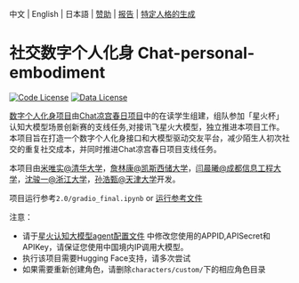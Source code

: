 中文 | English | 日本語 | [赞助](#赞助) | [报告](https://github.com/hhhwmws0117/Chat-personal-embodiment/创新方案.pptx) | [特定人格的生成](https://github.com/LC1332/Chat-Haruhi-Suzumiya/tree/main/characters/personality-data)

# 社交数字个人化身 Chat-personal-embodiment

[![Code License](https://img.shields.io/badge/Code%20License-Apache_2.0-green.svg)]()
[![Data License](https://img.shields.io/badge/Data%20License-CC%20By%20NC%204.0-red.svg)]()

[数字个人化身项目](https://github.com/hhhwmws0117/Chat-personal-embodiment)由[Chat凉宫春日项目](https://github.com/LC1332/Chat-Haruhi-Suzumiya.git)中的在读学生组建，组队参加「星火杯」认知大模型场景创新赛的支线任务,对接讯飞星火大模型，独立推进本项目工作。本项目旨在打造一个数字个人化身接口和大模型驱动交友平台，减少陌生人初次社交的重复社交成本，并同时推进Chat凉宫春日项目支线任务。


本项目由[米唯实@清华大学](https://github.com/hhhwmws0117)，[詹林康@凯斯西储大学](https://github.com/JunityZhan)，[闫晨曦@成都信息工程大学](https://github.com/todochenxi)，[沈骏一@浙江大学](https://github.com/J1shen)，[孙浩甄@天津大学](https://github.com/JcandZero)开发。

项目运行参考`2.0/gradio_final.ipynb` or  [运行参考文件](https://github.com/hhhwmws0117/Chat-personal-embodiment/blob/main/2.0/gradio_final.ipynb)

注意：
- 请于[星火认知大模型agent配置文件](https://github.com/hhhwmws0117/Chat-personal-embodiment/blob/main/src_reform/baichuanAgent.py) 中修改您使用的APPID,APISecret和APIKey，请保证您使用中国境内IP调用大模型。
- 执行该项目需要Hugging Face支持，请多次尝试
- 如果需要重新创建角色，请删除`characters/custom/`下的相应角色目录